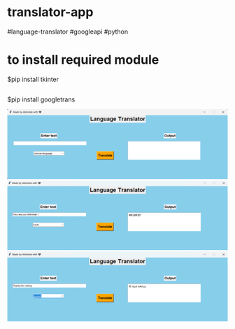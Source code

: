 # translator-app
#language-translator #googleapi #python

# to install required module
$pip install tkinter
##
$pip install googletrans




![alt text](https://github.com/Abhi-gits/translator-app/blob/main/img/Screenshot%20-1.png?raw=true)
![alt text](https://github.com/Abhi-gits/translator-app/blob/main/img/Screenshot%20-2.png?raw=true)
![alt text](https://github.com/Abhi-gits/translator-app/blob/main/img/Screenshot%20-3.png?raw=true)